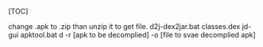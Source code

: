 [TOC]

change .apk to .zip than unzip it to get file.
d2j-dex2jar.bat classes.dex
jd-gui
apktool.bat d -r [apk to be decomplied] -o [file to svae decomplied apk] 
